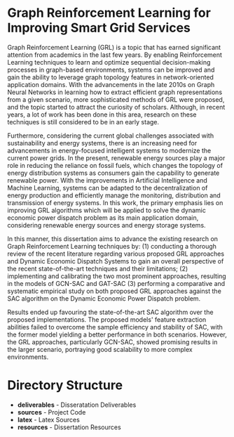 # Graph Reinforcement Learning for Improving Smart Grid Services

Graph Reinforcement Learning (GRL) is a topic that has earned significant attention from academics in the last few years. By enabling Reinforcement Learning techniques to learn and optimize sequential decision-making processes in graph-based environments, systems can be improved and gain the ability to leverage graph topology features in network-oriented application domains. With the advancements in the late 2010s on Graph Neural Networks in learning how to extract efficient graph representations from a given scenario, more sophisticated methods of GRL were proposed, and the topic started to attract the curiosity of scholars. Although, in recent years, a lot of work has been done in this area, research on these techniques is still considered to be in an early stage. 

Furthermore, considering the current global challenges associated with sustainability and energy systems, there is an increasing need for advancements in energy-focused intelligent systems to modernize the current power grids. In the present, renewable energy sources play a major role in reducing the reliance on fossil fuels, which changes the topology of energy distribution systems as consumers gain the capability to generate renewable power. With the improvements in Artificial Intelligence and Machine Learning, systems can be adapted to the decentralization of energy production and efficiently manage the monitoring, distribution and transmission of energy systems. In this work, the primary emphasis lies on improving GRL algorithms which will be applied to solve the dynamic economic power dispatch problem as its main application domain, considering renewable energy sources and energy storage systems.  

In this manner, this dissertation aims to advance the existing research on Graph Reinforcement Learning techniques by: (1) conducting a thorough review of the recent literature regarding various proposed GRL approaches and Dynamic Economic Dispatch Systems to gain an overall perspective of the recent state-of-the-art techniques and their limitations; (2) implementing and calibrating the two most prominent approaches, resulting in the models of GCN-SAC and GAT-SAC (3) performing a comparative and systematic empirical study on both proposed GRL approaches against the SAC algorithm on the Dynamic Economic Power Dispatch problem.  

Results ended up favouring the state-of-the-art SAC algorithm over the proposed implementations. The proposed models' feature extraction abilities failed to overcome the sample efficiency and stability of SAC, with the former model yielding a better performance in both scenarios. However, the GRL approaches, particularly GCN-SAC, showed promising results in the larger scenario, portraying good scalability to more complex environments.

# Directory Structure

* **deliverables** - Disseratation Deliverables
* **sources** - Project Code
* **latex** - Latex Sources
* **resources** - Dissertation Resources
